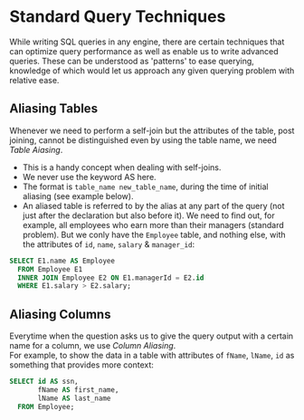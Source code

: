 # Standard Query Techniques

While writing SQL queries in any engine, there are certain techniques that can optimize query performance as well as enable us to write advanced queries. These can be understood as 'patterns' to ease querying, knowledge of which would let us approach any given querying problem with relative ease.


## Aliasing Tables

Whenever we need to perform a self-join but the attributes of the table, post joining, cannot be distinguished even by using the table name, we need *Table Aiasing*.
- This is a handy concept when dealing with self-joins. 
- We never use the keyword AS here.
- The format is `table_name new_table_name`, during the time of initial aliasing (see example below).
- An aliased table is referred to by the alias at any part of the query (not just after the declaration but also before it).
We need to find out, for example, all employees who earn more than their managers (standard problem). But we conly have the `Employee` table, and nothing else, with the attributes of `id`, `name`, `salary` & `manager_id`:
```sql
SELECT E1.name AS Employee
  FROM Employee E1
  INNER JOIN Employee E2 ON E1.managerId = E2.id
  WHERE E1.salary > E2.salary;
```


## Aliasing Columns

Everytime when the question asks us to give the query output with a certain name for a column, we use *Column Aliasing*. <br />
For example, to show the data in a table with attributes of `fName`, `lName`, `id` as something that provides more context:
```sql
SELECT id AS ssn,
       fName AS first_name,
       lName AS last_name
  FROM Employee;
```

